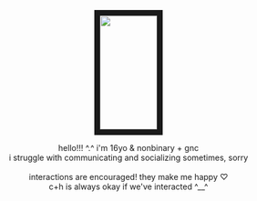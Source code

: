 <p align="center">
<img src="https://files.catbox.moe/ccrup2.gif" width="100" height="200" border="10"/>     
</p>
<p align="center">  
hello!!! ^.^ i'm 16yo & nonbinary + gnc
<br>
i struggle with communicating and socializing sometimes, sorry 
<br>
<br>
interactions are encouraged! they make me happy ♡
<br>
c+h is always okay if we've interacted ^__^
<br>
<br>   
</p>
